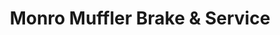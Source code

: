 ---
title: "Monro Muffler Brake & Service"
url: /avon-lake/monro-muffler-brake-und-service/
shop: Autowerkstatt
---